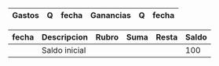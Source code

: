 | Gastos | Q   | fecha | Ganancias | Q   | fecha |
| ------ | --- | ----- | --------- | --- | ----- |

| fecha | Descripcion   | Rubro | Suma | Resta | Saldo |
| ----- | ------------- | ----- | ---- | ----- | ----- |
|       | Saldo inicial |       |      |       | 100   |
